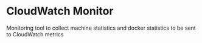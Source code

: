 CloudWatch Monitor
==================

Monitoring tool to collect machine statistics and docker statistics to be sent to CloudWatch metrics